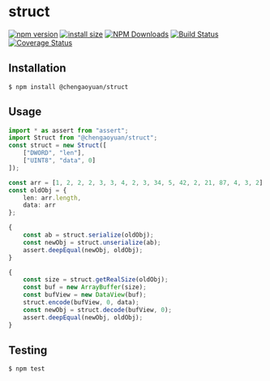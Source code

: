 # struct

[![npm version](https://badge.fury.io/js/%40chengaoyuan%2Fstruct.svg)](https://badge.fury.io/js/%40chengaoyuan%2Fstruct)
[![install size](https://packagephobia.now.sh/badge?p=@chengaoyuan/struct)](https://packagephobia.now.sh/result?p=@chengaoyuan/struct)
[![NPM Downloads](https://img.shields.io/npm/dm/@chengaoyuan/struct.svg?style=flat)](https://npmcharts.com/compare/@chengaoyuan/struct?minimal=true)
[![Build Status](https://travis-ci.org/GithubCGY/struct.svg?branch=master)](https://travis-ci.org/GithubCGY/struct)
[![Coverage Status](https://coveralls.io/repos/github/GithubCGY/struct/badge.svg?branch=master)](https://coveralls.io/github/GithubCGY/struct?branch=master)

## Installation

    $ npm install @chengaoyuan/struct

## Usage

```ts
import * as assert from "assert";
import Struct from "@chengaoyuan/struct";
const struct = new Struct([
    ["DWORD", "len"],
    ["UINT8", "data", 0]
]);

const arr = [1, 2, 2, 2, 3, 3, 4, 2, 3, 34, 5, 42, 2, 21, 87, 4, 3, 2];
const oldObj = {
    len: arr.length,
    data: arr
};

{
    const ab = struct.serialize(oldObj);
    const newObj = struct.unserialize(ab);
    assert.deepEqual(newObj, oldObj);
}

{
    const size = struct.getRealSize(oldObj);
    const buf = new ArrayBuffer(size);
    const bufView = new DataView(buf);
    struct.encode(bufView, 0, data);
    const newObj = struct.decode(bufView, 0);
    assert.deepEqual(newObj, oldObj);
}
```

## Testing

    $ npm test
